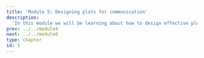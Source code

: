 ```yaml
---
title: 'Module 5: Designing plots for communication'
description:
  'In this module we will be learning about how to design effective plots for communication purposes.'
prev: ../../module4
next: ../../module6
type: chapter
id: 5
---
```


<exercise id="0" title="Module Learning Outcomes"  type="slides, video">
<slides source="module5/module5_00" shot="0" start="3:5707" end="4:5306"> </slides>
</exercise>

<exercise id="1" title="Effective figure design" type="slides,video">
<slides source="module5/module5_01" shot="1" start="0:003" end="07:12"> </slides>
</exercise>

<exercise id="2" title="Descriptive titles and labels" type="slides,video">
<slides source="module5/module5_02" shot="1" start="0:003" end="07:12"> </slides>
</exercise>

<exercise id="3" title="Defining and transforming axis ranges" type="slides,video">
<slides source="module5/module5_03" shot="1" start="0:003" end="07:12"> </slides>
</exercise>

<exercise id="4" title="Adjusting axis range" type="slides,video">
<slides source="module5/module5_04" shot="1" start="0:003" end="07:12"> </slides>
</exercise>

<exercise id="5" title="What Did We Just Learn?" type="slides, video">
<slides source="module5/module5_end" shot="0" start="04:5307" end="05:5911">
</slides>
</exercise>
